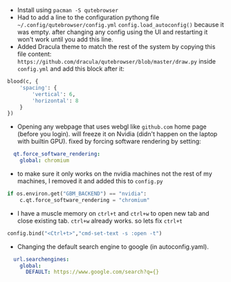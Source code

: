 * Install using `pacman -S qutebrowser`
* Had to add a line to the configuration pythong file `~/.config/qutebrowser/config.yml` `config.load_autoconfig()` because it was empty. after changing any config using the UI and restarting it won't work until you add this line.
* Added Dracula theme to match the rest of the system by copying this file content: `https://github.com/dracula/qutebrowser/blob/master/draw.py` inside `config.yml` and add this block after it:
```python
blood(c, {
    'spacing': {
        'vertical': 6,
        'horizontal': 8
    }
})
```
* Opening any webpage that uses webgl like `github.com` home page (before you login). will freeze it on Nvidia (didn't happen on the laptop with builtin GPU). fixed by forcing software rendering by setting:
```yaml
  qt.force_software_rendering:
    global: chromium
```
* to make sure it only works on the nvidia machines not the rest of my machines, I removed it and added this to `config.py`
```python
if os.environ.get("GBM_BACKEND") == "nvidia":
    c.qt.force_software_rendering = "chromium"
```

 * I have a muscle memory on `ctrl+t` and `ctrl+w` to open new tab and close existing tab. `ctrl+w` already works. so lets fix `ctrl+t`
```python
config.bind("<Ctrl+t>","cmd-set-text -s :open -t")
```
* Changing the default search engine to google (in autoconfig.yaml).
```yaml
  url.searchengines:
    global:
      DEFAULT: https://www.google.com/search?q={}
```
